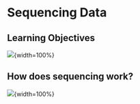 


# Sequencing Data

## Learning Objectives

![](resources/images/05-sequencing-data_files/figure-docx//1YwxXy2rnUgbx_7B7ENH9wpDX-j6JpJz6lGVzOkjo0qY_g144bc8d6a68_0_7.png){width=100%}

## How does sequencing work?

![](resources/images/05-sequencing-data_files/figure-docx//1YwxXy2rnUgbx_7B7ENH9wpDX-j6JpJz6lGVzOkjo0qY_g14492c87338_0_45.png){width=100%}
